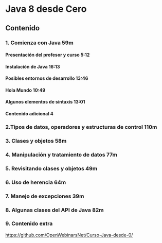 # Java 8 desde Cero

## Contenido

### 1. Comienza con Java 59m

#### Presentación del profesor y curso 5:12 
#### Instalación de Java 16:13 
#### Posibles entornos de desarrollo 13:46 
#### Hola Mundo 10:49 
#### Algunos elementos de sintaxis 13:01 
#### Contenido adicional 4
### 2.Tipos de datos, operadores y estructuras de control  110m
### 3. Clases y objetos  58m
### 4. Manipulación y tratamiento de datos 77m
### 5. Revisitando clases y objetos 49m
### 6. Uso de herencia 64m
### 7. Manejo de excepciones 39m
### 8. Algunas clases del API de Java 82m
### 9. Contenido extra
 https://github.com/OpenWebinarsNet/Curso-Java-desde-0/
